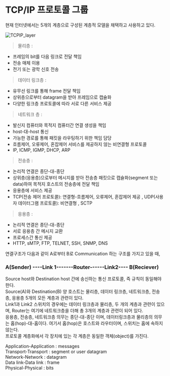 # TCP/IP 프로토콜 그룹

현재 인터넷에서는 5개의 계층으로 구성된 계층적 모델을 채택하고 사용하고 있다.

![TCPIP_layer](https://user-images.githubusercontent.com/63995044/133731054-928db249-f5e3-45b4-87fa-f9a5fd2e97f5.png)

> 물리층 :
- 프레임의 bit를 다음 링크로 전달 책임  
- 전송 매체 이용
- 전기 또는 광학 신호 전송

> 데이터 링크층 :
- 유무선 링크를 통해 frame 전달 책임
- 상위층으로부터 datagram을 받아 프레임으로 캡슐화 
- 다양한 링크층 프로토콜에 따라 서로 다른 서비스 제공

> 네트워크 층 :
- 발신지 컴퓨터와 목적지 컴퓨터간 연결 생성을 책임
- host-대-host 통신
- 가능한 경로를 통해 패킷을 라우팅하기 위한 책임 담당
- 흐름제어, 오류제어, 혼잡제어 서비스를 제공하지 않는 비연결형 프로토콜
- IP, ICMP, IGMP, DHCP, ARP  

> 전송층 :
- 논리적 연결은 종단-대-종단
- 상위층(응용층)으로부터 메시지를 받아 전송층 패킷으로 캡슐화(segment 또는 data)하여 목적지 호스트의 전송층에 전달 책임
- 응용층에 서비스 제공
- TCP(전송 제어 프로토콜): 연결형-흐름제어, 오류제어, 혼잡제어 제공 , UDP(사용자 데이터그램 프로토콜): 비연결형 , SCTP

> 응용층 :
- 논리적 연결은 종단-대-종단
- 서로 응용층 간 메시지 교환
- 프로세스간 통신 제공
- HTTP, sMTP, FTP, TELNET, SSH, SNMP, DNS

연결구조가 다음과 같이 A로부터 B로 Communication 하는 구조를 가지고 있을 때,  


###                                              A(Sender) ----Link 1-------Router------Link2---- B(Reciever)


Source host와 Destination host 간에 송신하는 통신 프로토콜, 즉 규칙이 동일해야 한다.  
Source(A)와 Destination(B) 양 호스트는 물리층, 데이터 링크층, 네트워크층, 전송층, 응용층 5개의 모든 계층과 관련이 있다.  
Link1과 Link2 스위치의 경우에는 데이터 링크층과 물리층, 두 개의 계층과 관련이 있으며, Router는 여기에 네트워크층을 더해 총 3개의 계층과 관련이 되어 있다.  
응용층, 전송층, 네트워크층 의무는 종단-대-종단 이며, 데이터링크층과 물리층의 의무는 홉(hop)-대-홉이다. 여기서 홉(hop)은 호스트와 라우터이며, 스위치는 홉에 속하지 않는다.   
프로토콜 계층화에서 각 장치에 있는 각 계층은 동일한 객체(object)를 가진다.  


Application-Application : messages  
Transport-Transport : segment or user datagram  
Network-Network : datagram  
Data link-Data link : frame  
Physical-Physical : bits  

